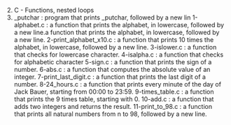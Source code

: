 02. C - Functions, nested loops
 0. _putchar : program that prints _putchar, followed by a new lin
 1-alphabet.c : a function that prints the alphabet, in lowercase, followed by a new line.a function that prints the alphabet, in lowercase, followed by a new line.
 2-print_alphabet_x10.c : a function that prints 10 times the alphabet, in lowercase, followed by a new line.
 3-islower.c : a function that checks for lowercase character.
 4-isalpha.c : a function that checks for alphabetic character
 5-sign.c : a function that prints the sign of a number.
 6-abs.c : a function that computes the absolute value of an integer.
 7-print_last_digit.c :  a function that prints the last digit of a number.
 8-24_hours.c : a function that prints every minute of the day of Jack Bauer, starting from 00:00 to 23:59.
 9-times_table.c :  a function that prints the 9 times table, starting with 0.
 10-add.c :  a function that adds two integers and returns the result.
 11-print_to_98.c :  a function that prints all natural numbers from n to 98, followed by a new line.

